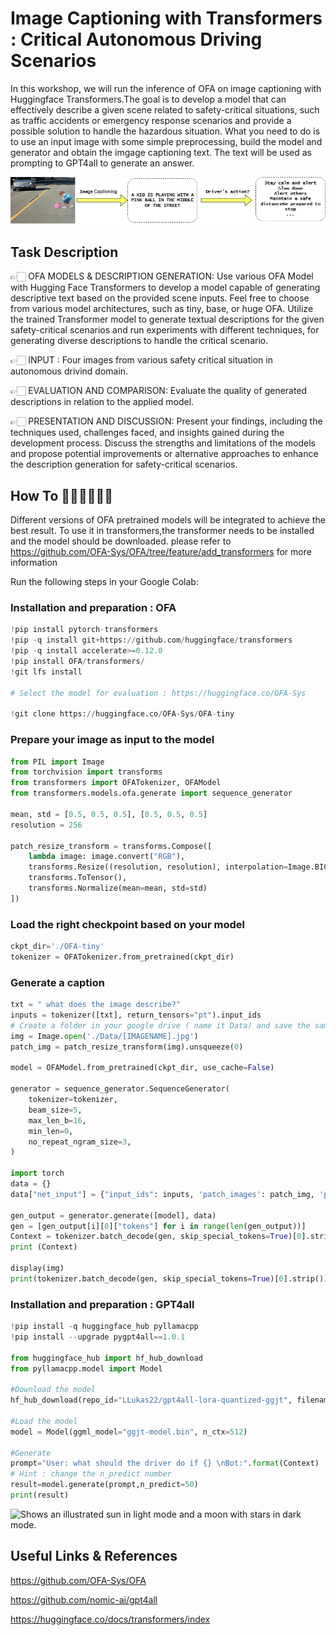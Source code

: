 # Image Captioning with Transformers : Critical Autonomous Driving Scenarios 
In this workshop, we will run the inference of OFA on image captioning with Huggingface Transformers.The goal is to develop a model that can effectively describe a given scene related to safety-critical situations, such as traffic accidents or emergency response scenarios and provide a possible solution to handle the hazardous situation. What you need to do is to use an input image with some simple preprocessing, build the model and generator and obtain the imgage captioning text. The text will be used as prompting to GPT4all to generate an answer. 

![Alt text](./SafetyCriticalDecisionforAD.png)

## Task Description

👉🏻 OFA MODELS & DESCRIPTION GENERATION: Use various OFA Model with Hugging Face Transformers to develop a model capable of generating descriptive text based on the provided scene inputs. Feel free to choose from various model architectures, such as tiny, base, or huge OFA. Utilize the trained Transformer model to generate textual descriptions for the given safety-critical scenarios and run experiments with different techniques, for generating diverse descriptions to handle the critical scenario.

👉🏻 INPUT : Four images from various safety critical situation in autonomous drivind domain.

👉🏻 EVALUATION AND COMPARISON: Evaluate the quality of generated descriptions in relation to the applied model.

👉🏻 PRESENTATION AND DISCUSSION: Present your findings, including the techniques used, challenges faced, and insights gained during the development process. Discuss the strengths and limitations of the models and propose potential improvements or alternative approaches to enhance the description generation for safety-critical scenarios.


 
## How To 👩🏻‍💻👨🏻‍💻
Different versions of OFA pretrained models will be integrated to achieve the best result. To use it in transformers,the transformer needs to be installed and the model should be downloaded. please refer to https://github.com/OFA-Sys/OFA/tree/feature/add_transformers for more information

Run the following steps in your Google Colab:

### Installation and preparation : OFA

```python
!pip install pytorch-transformers
!pip -q install git+https://github.com/huggingface/transformers
!pip -q install accelerate>=0.12.0
!pip install OFA/transformers/
!git lfs install

# Select the model for evaluation : https://huggingface.co/OFA-Sys

!git clone https://huggingface.co/OFA-Sys/OFA-tiny
```
### Prepare your image as input to the model
```python
from PIL import Image
from torchvision import transforms
from transformers import OFATokenizer, OFAModel
from transformers.models.ofa.generate import sequence_generator

mean, std = [0.5, 0.5, 0.5], [0.5, 0.5, 0.5]
resolution = 256

patch_resize_transform = transforms.Compose([
    lambda image: image.convert("RGB"),
    transforms.Resize((resolution, resolution), interpolation=Image.BICUBIC),
    transforms.ToTensor(), 
    transforms.Normalize(mean=mean, std=std)
])
```
### Load the right checkpoint based on your model 
```python
ckpt_dir='./OFA-tiny'
tokenizer = OFATokenizer.from_pretrained(ckpt_dir)
```
### Generate a caption 
```python
txt = " what does the image describe?"
inputs = tokenizer([txt], return_tensors="pt").input_ids
# Create a folder in your google drive ( name it Data) and save the samlpe images
img = Image.open('./Data/[IMAGENAME].jpg')
patch_img = patch_resize_transform(img).unsqueeze(0)

model = OFAModel.from_pretrained(ckpt_dir, use_cache=False)

generator = sequence_generator.SequenceGenerator(
    tokenizer=tokenizer,
    beam_size=5,
    max_len_b=16,
    min_len=0,
    no_repeat_ngram_size=3,
)

import torch
data = {}
data["net_input"] = {"input_ids": inputs, 'patch_images': patch_img, 'patch_masks':torch.tensor([True])}

gen_output = generator.generate([model], data)
gen = [gen_output[i][0]["tokens"] for i in range(len(gen_output))]
Context = tokenizer.batch_decode(gen, skip_special_tokens=True)[0].strip()
print (Context)

display(img)
print(tokenizer.batch_decode(gen, skip_special_tokens=True)[0].strip())
```
### Installation and preparation : GPT4all

```python
!pip install -q huggingface_hub pyllamacpp
!pip install --upgrade pygpt4all==1.0.1

from huggingface_hub import hf_hub_download
from pyllamacpp.model import Model

#Download the model
hf_hub_download(repo_id="LLukas22/gpt4all-lora-quantized-ggjt", filename="ggjt-model.bin", local_dir=".")

#Load the model
model = Model(ggml_model="ggjt-model.bin", n_ctx=512)

#Generate
prompt="User: what should the driver do if {} \nBot:".format(Context)
# Hint : change the n_predict number 
result=model.generate(prompt,n_predict=50)
print(result)
```














<picture>
  <source media="(prefers-color-scheme: dark)" srcset="https://user-images.githubusercontent.com/25423296/163456776-7f95b81a-f1ed-45f7-b7ab-8fa810d529fa.png">
  <source media="(prefers-color-scheme: light)" srcset="https://user-images.githubusercontent.com/25423296/163456779-a8556205-d0a5-45e2-ac17-42d089e3c3f8.png">
  <img alt="Shows an illustrated sun in light mode and a moon with stars in dark mode." src="https://user-images.githubusercontent.com/25423296/163456779-a8556205-d0a5-45e2-ac17-42d089e3c3f8.png">
</picture>



## Useful Links & References

https://github.com/OFA-Sys/OFA

https://github.com/nomic-ai/gpt4all

https://huggingface.co/docs/transformers/index
